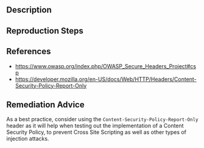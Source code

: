 ## Description


## Reproduction Steps


## References

- https://www.owasp.org/index.php/OWASP_Secure_Headers_Project#csp
- https://developer.mozilla.org/en-US/docs/Web/HTTP/Headers/Content-Security-Policy-Report-Only


## Remediation Advice

As a best practice, consider using the `Content-Security-Policy-Report-Only` header as it will help when testing out the implementation of a Content Security Policy, to prevent Cross Site Scripting as well as other types of injection attacks.

